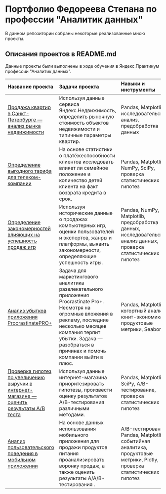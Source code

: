 # Портфолио Федореева Степана по профессии "Аналитик данных"

В данном репозитории собраны некоторые реализованные мною проекты.

## Описания проектов в README.md

Данные проекты были выполнены в ходе обучения в Яндекс.Практикум профессии "Аналитик данных".

| Название проекта | Задачи проекта | Навыки и инструменты | 
| :---------------------- | :---------------------- | :---------------------- |
| [Продажа квартир в Санкт-Петербурге — анализ рынка недвижимости](Анализ_рынка_недвижимости) | Используя данные сервиса Яндекс.Недвижимость, определить рыночную стоимость объектов недвижимости и типичные параметры квартир. | Pandas, Matplotlib, исследовательский анализ, предобработка данных |
| [Определение выгодного тарифа для телеком-компании](Определение_выгодного_тарифа_для_телеком-компании) | На основе статистики о платёжеспособности клиентов исследовать влияет ли семейное положение и количество детей клиента на факт возврата кредита в срок. | Pandas, Matplotlib, NumPy, SciPy, проверка статистических гипотез |
| [Определение закономерностей влияющих на успешность продаж игр](Определение_закономерностей_влияющих_на_успешность_продаж_игр) | Используя исторические данные о продажах компьютерных игр, оценки пользователей и экспертов, жанры и платформы, выявить закономерности, определяющие успешность игры. | Pandas, NumPy, Matplotlib, предобработка данных, исследовательский анализ данных, проверка статистических гипотез |
| [Анализ убытков приложения ProcrastinatePRO+](Анализ_убытков_приложения_ProcrastinatePRO+) | Задача для маркетингового аналитика развлекательного приложения Procrastinate Pro+. Несмотря на огромные вложения в рекламу, последние несколько месяцев компания терпит убытки. Задача — разобраться в причинах и помочь компании выйти в плюс. | Pandas, Matplotlib, когортный анализ, юнит-экономика, продуктовые метрики, Seaborn |
| [Проверка гипотез по увеличению выручки в интернет-магазине — оценить результаты A/B теста](Проверка_гипотез_по_увеличению_выручки_в_интернет-магазине) | Используя данные интернет-магазина приоритезировать гипотезы, произвести оценку результатов A/B-тестирования различными методами.| Pandas, Matplotlib, SciPy, A/B-тестирование, проверка статистических гипотез |
| [Анализ пользовательского поведения в мобильном приложении](Анализ_пользовательского_поведения_в_мобильном_приложении) | На основе данных использования мобильного приложения для продажи продуктов питания проанализировать воронку продаж, а также оценить результаты A/A/B-тестирования .| A/B-тестирование, Pandas, Matplotlib, событийная аналитика, продуктовые метрики, Plotly, проверка статистических гипотез |


